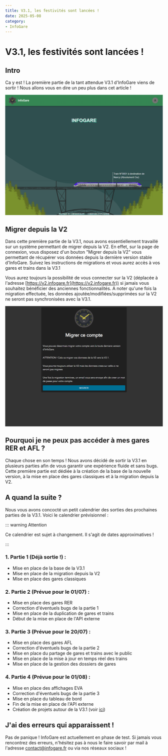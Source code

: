 ```yaml
---
title: V3.1, les festivités sont lancées !
date: 2025-05-08
category:
- InfoGare
---
```

# V3.1, les festivités sont lancées !

## Intro

Ca y est ! La première partie de la tant attendue V3.1 d'InfoGare viens de sortir ! Nous allons vous en dire un peu plus dans cet article !

![Page d'accueil de la V3.1](../../.vuepress/public/assets/images/v3-1/homepage.png)

## Migrer depuis la V2

Dans cette première partie de la V3.1, nous avons essentiellement travaillé sur un système permettant de migrer depuis la V2. En effet, sur la page de connexion, vous disposez d'un bouton "Migrer depuis la V2" vous permettant de récupérer vos données depuis la dernière version stable d'InfoGare. Suivez les instructions de migrations et vous aurez accès à vos gares et trains dans la V3.1

Vous aurez toujours la possibilité de vous connecter sur la V2 (déplacée à l'adresse [https://v2.infogare.fr](https://v2.infogare.fr)) si jamais vous souhaitez bénéficier des anciennes fonctionnalités. A noter qu'une fois la migration effectuée, les données ajoutée/modifiées/supprimées sur la V2 ne seront pas synchronisées avec la V3.1.

![Page de migration](../../.vuepress/public/assets/images/v3-1/auth_migrate.png)

## Pourquoi je ne peux pas accéder à mes gares RER et AFL ?

Chaque chose en son temps ! Nous avons décidé de sortir la V3.1 en plusieurs parties afin de vous garantir une expérience fluide et sans bugs. Cette première partie est dédiée à la création de la base de la nouvelle version, à la mise en place des gares classiques et à la migration depuis la V2. 

## A quand la suite ?

Nous vous avons concocté un petit calendrier des sorties des prochaines parties de la V3.1. Voici le calendrier prévisionnel :

::: warning Attention

Ce calendrier est sujet à changement. Il s'agit de dates approximatives !

:::

### 1. Partie 1 (Déjà sortie !) :

- Mise en place de la base de la V3.1
- Mise en place de la migration depuis la V2
- Mise en place des gares classiques

### 2. Partie 2 (Prévue pour le 01/07) :

- Mise en place des gares RER
- Correction d'éventuels bugs de la partie 1
- Mise en place de la duplication de gares et trains
- Début de la mise en place de l'API externe

### 3. Partie 3 (Prévue pour le 20/07) :

- Mise en place des gares AFL
- Correction d'éventuels bugs de la partie 2
- Mise en place du partage de gares et trains avec le public
- Mise en place de la mise à jour en temps réel des trains
- Mise en place de la gestion des dossiers de gares

### 4. Partie 4 (Prévue pour le 01/08) :

- Mise en place des affichages EVA
- Correction d'éventuels bugs de la partie 3
- Mise en place du tableau de bord
- Fin de la mise en place de l'API externe
- Création de projets autour de la V3.1 (voir [ici](/posts/InfoGare/V3.html#ce-qui-va-arriver-dans-le-courant-de-lannee))

## J'ai des erreurs qui apparaissent !

Pas de panique ! InfoGare est actuellement en phase de test. Si jamais vous rencontrez des erreurs, n'hésitez pas à nous le faire savoir par mail à l'adresse [contact@infogare.fr](mailto:contact@infogare.fr) ou via nos réseaux sociaux !